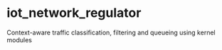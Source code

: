 # iot_network_regulator
Context-aware traffic classification, filtering and queueing using kernel modules
